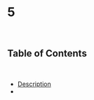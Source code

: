 <h1>5</h1><br /><h2>Table of Contents</h2><br /><ul><li><a href='#description'>Description</a></li><li></li></ul>